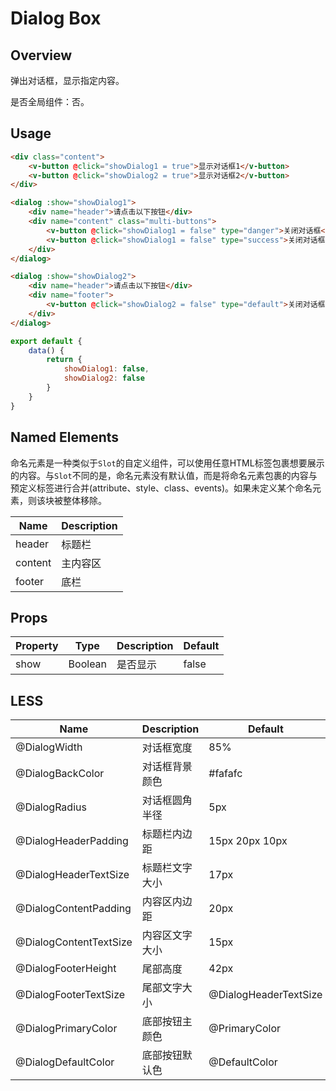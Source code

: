 # Dialog Box

## Overview

弹出对话框，显示指定内容。

是否全局组件：否。

## Usage

```html
<div class="content">
    <v-button @click="showDialog1 = true">显示对话框1</v-button>
    <v-button @click="showDialog2 = true">显示对话框2</v-button>
</div>

<dialog :show="showDialog1">
    <div name="header">请点击以下按钮</div>
    <div name="content" class="multi-buttons">
        <v-button @click="showDialog1 = false" type="danger">关闭对话框</v-button>
        <v-button @click="showDialog1 = false" type="success">关闭对话框</v-button>
    </div>
</dialog>

<dialog :show="showDialog2">
    <div name="header">请点击以下按钮</div>
    <div name="footer">
        <v-button @click="showDialog2 = false" type="default">关闭对话框</v-button>
    </div>
</dialog>
```

```javascript
export default {
    data() {
        return {
            showDialog1: false,
            showDialog2: false
        }
    }
}
```

## Named Elements

命名元素是一种类似于`Slot`的自定义组件，可以使用任意HTML标签包裹想要展示的内容。与`Slot`不同的是，命名元素没有默认值，而是将命名元素包裹的内容与预定义标签进行合并(attribute、style、class、events)。如果未定义某个命名元素，则该块被整体移除。

| Name | Description |
| ----- | ----- |
| header | 标题栏 |
| content | 主内容区 |
| footer | 底栏 |

## Props

| Property | Type | Description | Default |
| ----- | ----- | ----- | ----- |
| show | Boolean | 是否显示 | false |

## LESS

| Name | Description | Default |
| ----- | ----- | ----- |
| @DialogWidth | 对话框宽度 | 85% |
| @DialogBackColor | 对话框背景颜色 | \#fafafc |
| @DialogRadius | 对话框圆角半径 | 5px |
| @DialogHeaderPadding | 标题栏内边距 | 15px 20px 10px |
| @DialogHeaderTextSize | 标题栏文字大小 | 17px |
| @DialogContentPadding | 内容区内边距 | 20px |
| @DialogContentTextSize | 内容区文字大小 | 15px |
| @DialogFooterHeight | 尾部高度 | 42px |
| @DialogFooterTextSize | 尾部文字大小 | @DialogHeaderTextSize |
| @DialogPrimaryColor | 底部按钮主颜色 | @PrimaryColor |
| @DialogDefaultColor | 底部按钮默认色 | @DefaultColor |

